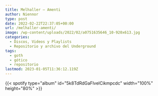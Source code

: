 ```yaml
---
title: Melhaller – Amenti
author: Niennor
type: post
date: 2022-02-22T22:37:05+00:00
url: /melhaller-amenti/
image: /wp-content/uploads/2022/02/a0751635646_10-920x613.jpg
categories:
  - Discos, Videos y Playlists
  - Repositorio y archivo del Underground
tags:
  - goth
  - gótico
  - repositorio
lastmod: 2023-01-05T11:36:12.119Z
---
```


{{< spotify type="album" id="5k8TdRdGaFlvelCikmpcdc" width="100%" height="80%" >}}
